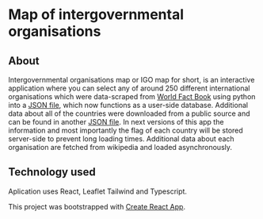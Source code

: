 # Map of intergovernmental organisations

## About
Intergovernmental organisations map or IGO map for short,
is an interactive application where you can select any of around 250 different international
organisations which were data-scraped from [World Fact Book](https://www.cia.gov/the-world-factbook/) using python into a [JSON file](https://github.com/forgeManNation/map/blob/a94a262f0891681e9198abf3c95a37240c06052f/src/data/IGOs.json), which now functions as a user-side database.
Additional data about all of the countries were downloaded from a public source and can be found in another [JSON file](https://github.com/forgeManNation/map/blob/a94a262f0891681e9198abf3c95a37240c06052f/src/data/world_countries_information.json).
In next versions of this app the information and most importantly the flag of each country will be stored server-side to prevent long loading times. Additional data about each organisation are fetched from wikipedia and loaded asynchronously. 


## Technology used
Aplication uses React, Leaflet Tailwind and Typescript.

This project was bootstrapped with [Create React App](https://github.com/facebook/create-react-app).
